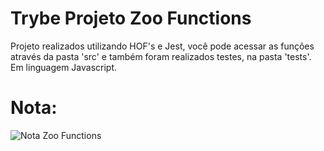 # Trybe Projeto Zoo Functions

Projeto realizados utilizando HOF's e Jest, você pode acessar as funções através da pasta 'src' e também foram realizados testes, na pasta 'tests'. Em linguagem Javascript.

# Nota:
![Nota Zoo Functions](https://user-images.githubusercontent.com/101866542/172714697-f8190482-a81d-4d09-9464-adfd68446246.png)

